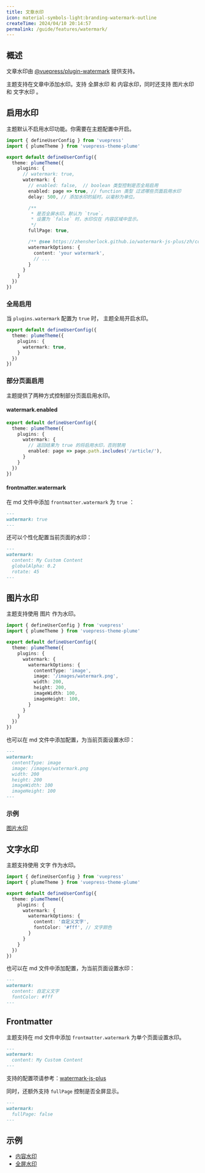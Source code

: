 ```yaml
---
title: 文章水印
icon: material-symbols-light:branding-watermark-outline
createTime: 2024/04/10 20:14:57
permalink: /guide/features/watermark/
---
```


## 概述

文章水印由 [@vuepress/plugin-watermark](https://ecosystem.vuejs.press/zh/plugins/features/watermark.html) 提供支持。

主题支持在文章中添加水印。支持 全屏水印 和 内容水印，同时还支持 图片水印 和 文字水印 。

## 启用水印

主题默认不启用水印功能。你需要在主题配置中开启。

```ts title=".vuepress/config.ts"
import { defineUserConfig } from 'vuepress'
import { plumeTheme } from 'vuepress-theme-plume'

export default defineUserConfig({
  theme: plumeTheme({
    plugins: {
      // watermark: true,
      watermark: {
        // enabled: false,  // boolean 类型控制是否全局启用
        enabled: page => true, // function 类型 过滤哪些页面启用水印
        delay: 500, // 添加水印的延时。以毫秒为单位。

        /**
         * 是否全屏水印，默认为 `true`，
         * 设置为 `false` 时，水印仅在 内容区域中显示。
         */
        fullPage: true,

        /** @see https://zhensherlock.github.io/watermark-js-plus/zh/config/ */
        watermarkOptions: {
          content: 'your watermark',
          // ...
        }
      }
    }
  })
})
```

### 全局启用

当 `plugins.watermark` 配置为 `true` 时， 主题全局开启水印。

```ts
export default defineUserConfig({
  theme: plumeTheme({
    plugins: {
      watermark: true,
    }
  })
})
```

### 部分页面启用

主题提供了两种方式控制部分页面启用水印。

#### watermark.enabled

```ts
export default defineUserConfig({
  theme: plumeTheme({
    plugins: {
      watermark: {
        // 返回结果为 true 的将启用水印，否则禁用
        enabled: page => page.path.includes('/article/'),
      }
    }
  })
})
```

#### frontmatter.watermark

在 md 文件中添加 `frontmatter.watermark` 为 `true` ：

```md
---
watermark: true
---
```

还可以个性化配置当前页面的水印：

```md
---
watermark:
  content: My Custom Content
  globalAlpha: 0.2
  rotate: 45
---
```

## 图片水印

主题支持使用 图片 作为水印。

```ts
import { defineUserConfig } from 'vuepress'
import { plumeTheme } from 'vuepress-theme-plume'

export default defineUserConfig({
  theme: plumeTheme({
    plugins: {
      watermark: {
        watermarkOptions: {
          contentType: 'image',
          image: '/images/watermark.png',
          width: 200,
          height: 200,
          imageWidth: 100,
          imageHeight: 100,
        }
      }
    }
  })
})
```

也可以在 md 文件中添加配置，为当前页面设置水印：

```md
---
watermark:
  contentType: image
  image: /images/watermark.png
  width: 200
  height: 200
  imageWidth: 100
  imageHeight: 100
---
```

### 示例

[图片水印](/article/i4cuuonn/)

## 文字水印

主题支持使用 文字 作为水印。

```ts
import { defineUserConfig } from 'vuepress'
import { plumeTheme } from 'vuepress-theme-plume'

export default defineUserConfig({
  theme: plumeTheme({
    plugins: {
      watermark: {
        watermarkOptions: {
          content: '自定义文字',
          fontColor: '#fff', // 文字颜色
        }
      }
    }
  })
})
```

也可以在 md 文件中添加配置，为当前页面设置水印：

```md
---
watermark:
  content: 自定义文字
  fontColor: #fff
---
```

## Frontmatter

主题支持在 md 文件中添加 `frontmatter.watermark` 为单个页面设置水印。

```md
---
watermark:
  content: My Custom Content
---
```

支持的配置项请参考：[watermark-js-plus](https://zhensherlock.github.io/watermark-js-plus/zh/config/)

同时，还额外支持 `fullPage` 控制是否全屏显示。

```md
---
watermark:
  fullPage: false
---
```

## 示例

- [内容水印](/article/2z59hh8g/)
- [全屏水印](/article/97s6ha1e/)
